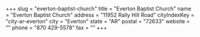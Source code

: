 +++
slug = "everton-baptist-church"
title = "Everton Baptist Church"
name = "Everton Baptist Church"
address = "11952 Rally Hill Road"
cityIndexKey = "city-ar-everton"
city = "Everton"
state = "AR"
postal = "72633"
website = ""
phone = "870 429-5578"
fax = ""
+++
